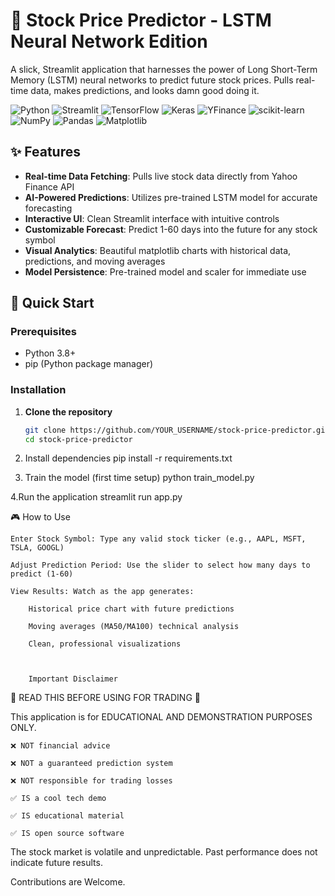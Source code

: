 # 🚀 Stock Price Predictor - LSTM Neural Network Edition

A slick, Streamlit application that harnesses the power of Long Short-Term Memory (LSTM) neural networks to predict future stock prices. Pulls real-time data, makes predictions, and looks damn good doing it.

![Python](https://img.shields.io/badge/Python-3.8%2B-blue)
![Streamlit](https://img.shields.io/badge/Streamlit-FF4B4B?style=flat&logo=Streamlit&logoColor=white)
![TensorFlow](https://img.shields.io/badge/TensorFlow-FF6F00?style=flat&logo=tensorflow&logoColor=white)
![Keras](https://img.shields.io/badge/Keras-D00000?style=flat&logo=Keras&logoColor=white)
![YFinance](https://img.shields.io/badge/YFinance-00AB06?style=flat)
![scikit-learn](https://img.shields.io/badge/scikit--learn-F7931E?style=flat&logo=scikit-learn&logoColor=white)
![NumPy](https://img.shields.io/badge/NumPy-013243?style=flat&logo=NumPy&logoColor=white)
![Pandas](https://img.shields.io/badge/Pandas-150458?style=flat&logo=Pandas&logoColor=white)
![Matplotlib](https://img.shields.io/badge/Matplotlib-11557C?style=flat&logo=Python&logoColor=white)

## ✨ Features

- **Real-time Data Fetching**: Pulls live stock data directly from Yahoo Finance API
- **AI-Powered Predictions**: Utilizes pre-trained LSTM model for accurate forecasting
- **Interactive UI**: Clean Streamlit interface with intuitive controls
- **Customizable Forecast**: Predict 1-60 days into the future for any stock symbol
- **Visual Analytics**: Beautiful matplotlib charts with historical data, predictions, and moving averages
- **Model Persistence**: Pre-trained model and scaler for immediate use

## 🚀 Quick Start

### Prerequisites

- Python 3.8+
- pip (Python package manager)

### Installation

1. **Clone the repository**
   ```bash
   git clone https://github.com/YOUR_USERNAME/stock-price-predictor.git
   cd stock-price-predictor

2. Install dependencies
pip install -r requirements.txt

3. Train the model (first time setup)
python train_model.py

4.Run the application
streamlit run app.py


🎮 How to Use

    Enter Stock Symbol: Type any valid stock ticker (e.g., AAPL, MSFT, TSLA, GOOGL)

    Adjust Prediction Period: Use the slider to select how many days to predict (1-60)

    View Results: Watch as the app generates:

        Historical price chart with future predictions

        Moving averages (MA50/MA100) technical analysis

        Clean, professional visualizations



        Important Disclaimer

🚨 READ THIS BEFORE USING FOR TRADING 🚨

This application is for EDUCATIONAL AND DEMONSTRATION PURPOSES ONLY.

    ❌ NOT financial advice

    ❌ NOT a guaranteed prediction system

    ❌ NOT responsible for trading losses

    ✅ IS a cool tech demo

    ✅ IS educational material

    ✅ IS open source software

The stock market is volatile and unpredictable. Past performance does not indicate future results. 



Contributions are Welcome.
